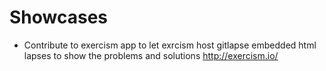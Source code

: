 # Showcases

- Contribute to exercism app to let exrcism host gitlapse embedded html lapses to show the problems and solutions http://exercism.io/
